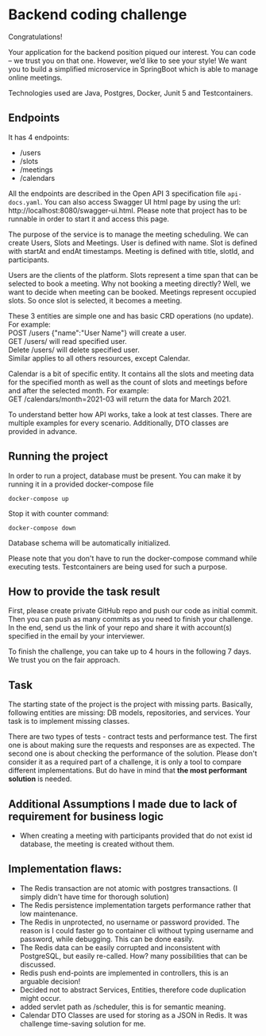 # Backend coding challenge

Congratulations!

Your application for the backend position piqued our interest.
You can code – we trust you on that one.
However, we’d like to see your style!
We want you to build a simplified microservice in SpringBoot
which is able to manage online meetings.

Technologies used are Java, Postgres, Docker, Junit 5 and Testcontainers.

## Endpoints

It has 4 endpoints:
- /users
- /slots
- /meetings
- /calendars

All the endpoints are described in the Open API 3 specification file `api-docs.yaml`.
You can also access Swagger UI html page by using the url: http://localhost:8080/swagger-ui.html.
Please note that project has to be runnable in order to start it and access this page.

The purpose of the service is to manage the meeting scheduling.
We can create Users, Slots and Meetings.
User is defined with name.
Slot is defined with startAt and endAt timestamps.
Meeting is defined with title, slotId, and participants.

Users are the clients of the platform.
Slots represent a time span that can be selected to book a meeting.
Why not booking a meeting directly?
Well, we want to decide when meeting can be booked.
Meetings represent occupied slots.
So once slot is selected, it becomes a meeting.

These 3 entities are simple one and has basic CRD operations (no update).
For example:\
POST /users {"name":"User Name"} will create a user.\
GET /users/<UUID> will read specified user.\
Delete /users/<UUID> will delete specified user.\
Similar applies to all others resources, except Calendar.

Calendar is a bit of specific entity.
It contains all the slots and meeting data for the specified month as well as the count of slots and meetings before and after the selected month.
For example:\
GET /calendars/month=2021-03 will return the data for March 2021.

To understand better how API works, take a look at test classes.
There are multiple examples for every scenario.
Additionally, DTO classes are provided in advance.

## Running the project
In order to run a project, database must be present.
You can make it by running it in a provided docker-compose file
```
docker-compose up
```
Stop it with counter command:
```
docker-compose down
```
Database schema will be automatically initialized.

Please note that you don't have to run the docker-compose command while executing tests.
Testcontainers are being used for such a purpose.

## How to provide the task result
First, please create private GitHub repo and push our code as initial commit.
Then you can push as many commits as you need to finish your challenge.
In the end, send us the link of your repo and share it with account(s) specified in the email by your interviewer.

To finish the challenge, you can take up to 4 hours in the following 7 days.
We trust you on the fair approach.

## Task
The starting state of the project is the project with missing parts.
Basically, following entities are missing: DB models, repositories, and services.
Your task is to implement missing classes.

There are two types of tests - contract tests and performance test.
The first one is about making sure the requests and responses are as expected.
The second one is about checking the performance of the solution.
Please don't consider it as a required part of a challenge, it is only a tool to compare different implementations.
But do have in mind that **the most performant solution** is needed.



## Additional Assumptions I made due to lack of requirement for business logic

- When creating a meeting with participants provided that do not exist id database, the meeting is created without them.

## Implementation flaws:
- The Redis transaction are not atomic with postgres transactions. (I simply didn't have time for thorough solution)
- The Redis persistence implementation targets performance rather that low maintenance. 
- The Redis in unprotected, no username or password provided. The reason is I could faster go to container cli without typing username and password, while debugging. This can be done easily.
- The Redis data can be easily corrupted and inconsistent with PostgreSQL, but easily re-called. How? many possibilities that can be discussed. 
- Redis push end-points are implemented in controllers, this is an arguable decision!
- Decided not to abstract Services, Entities, therefore code duplication might occur.
- added servlet path as /scheduler, this is for semantic meaning.
- Calendar DTO Classes are used for storing as a JSON in Redis. It was challenge time-saving solution for me.